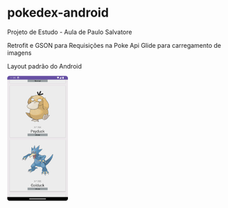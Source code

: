 # pokedex-android
Projeto de Estudo - Aula de Paulo Salvatore


Retrofit e GSON para Requisições na Poke Api
Glide para carregamento de imagens

Layout padrão do Android

<img src="https://github.com/tulioalbu/pokedex-android/blob/main/Screenshot_20230905_232604.png" width = "140">
